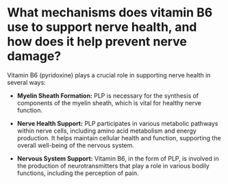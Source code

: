 # What mechanisms does vitamin B6 use to support nerve health, and how does it help prevent nerve damage?

Vitamin B6 (pyridoxine) plays a crucial role in supporting nerve health in several ways:

- **Myelin Sheath Formation:** PLP is necessary for the synthesis of components of the myelin sheath, which is vital for healthy nerve function. 

- **Nerve Health Support:** PLP participates in various metabolic pathways within nerve cells, including amino acid metabolism and energy production. It helps maintain cellular health and function, supporting the overall well-being of the nervous system. 

- **Nervous System Support:** Vitamin B6, in the form of PLP, is involved in the production of neurotransmitters that play a role in various bodily functions, including the perception of pain.